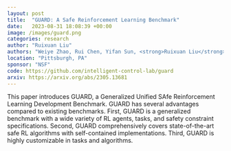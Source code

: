```yaml
---
layout: post
title:  "GUARD: A Safe Reinforcement Learning Benchmark"
date:   2023-08-31 18:08:39 +00:00
image: /images/guard.png
categories: research
author: "Ruixuan Liu"
authors: "Weiye Zhao, Rui Chen, Yifan Sun, <strong>Ruixuan Liu</strong>, Tianhao Wei, Changliu Liu"
location: "Pittsburgh, PA"
sponsor: "NSF"
code: https://github.com/intelligent-control-lab/guard
arxiv: https://arxiv.org/abs/2305.13681
---
```

This paper introduces GUARD, a Generalized Unified SAfe Reinforcement Learning Development Benchmark. 
GUARD has several advantages compared to existing benchmarks. 
First, GUARD is a generalized benchmark with a wide variety of RL agents, tasks, and safety constraint specifications. 
Second, GUARD comprehensively covers state-of-the-art safe RL algorithms with self-contained implementations. 
Third, GUARD is highly customizable in tasks and algorithms.
